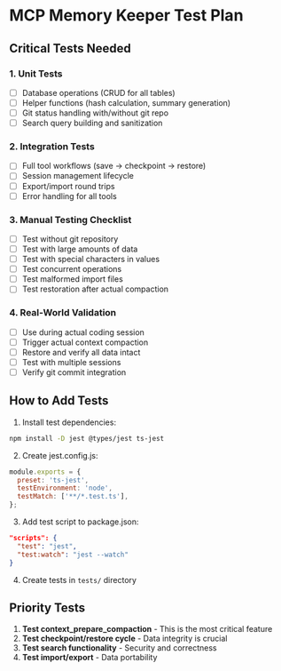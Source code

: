 # MCP Memory Keeper Test Plan

## Critical Tests Needed

### 1. Unit Tests
- [ ] Database operations (CRUD for all tables)
- [ ] Helper functions (hash calculation, summary generation)
- [ ] Git status handling with/without git repo
- [ ] Search query building and sanitization

### 2. Integration Tests
- [ ] Full tool workflows (save → checkpoint → restore)
- [ ] Session management lifecycle
- [ ] Export/import round trips
- [ ] Error handling for all tools

### 3. Manual Testing Checklist
- [ ] Test without git repository
- [ ] Test with large amounts of data
- [ ] Test with special characters in values
- [ ] Test concurrent operations
- [ ] Test malformed import files
- [ ] Test restoration after actual compaction

### 4. Real-World Validation
- [ ] Use during actual coding session
- [ ] Trigger actual context compaction
- [ ] Restore and verify all data intact
- [ ] Test with multiple sessions
- [ ] Verify git commit integration

## How to Add Tests

1. Install test dependencies:
```bash
npm install -D jest @types/jest ts-jest
```

2. Create jest.config.js:
```javascript
module.exports = {
  preset: 'ts-jest',
  testEnvironment: 'node',
  testMatch: ['**/*.test.ts'],
};
```

3. Add test script to package.json:
```json
"scripts": {
  "test": "jest",
  "test:watch": "jest --watch"
}
```

4. Create tests in `tests/` directory

## Priority Tests

1. **Test context_prepare_compaction** - This is the most critical feature
2. **Test checkpoint/restore cycle** - Data integrity is crucial
3. **Test search functionality** - Security and correctness
4. **Test import/export** - Data portability